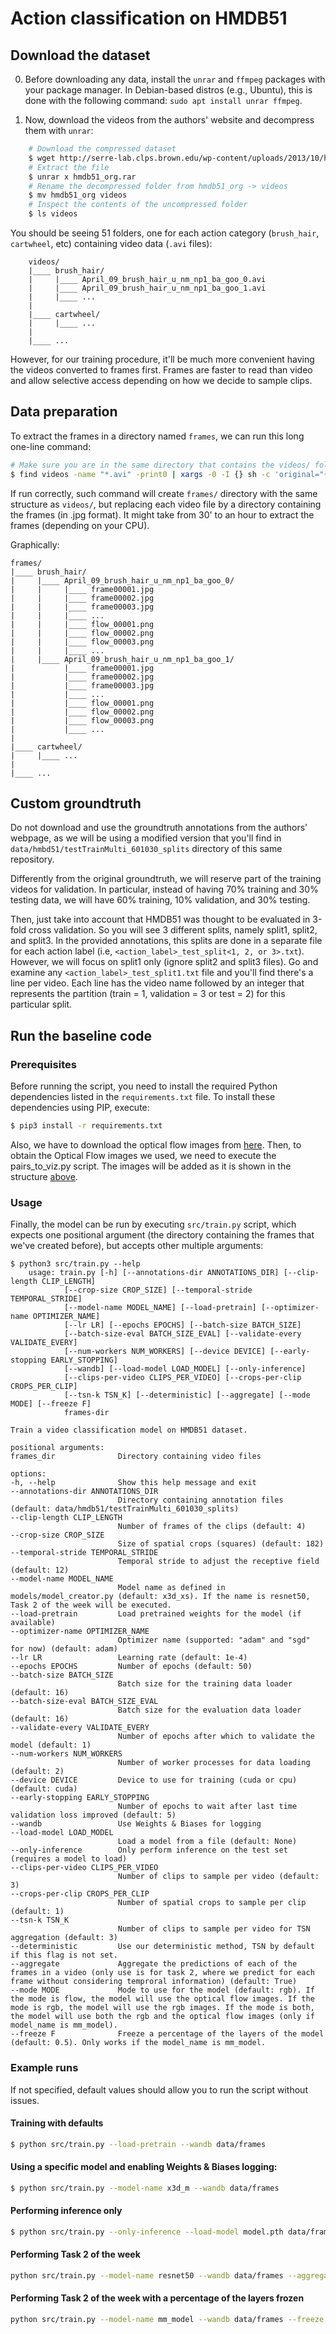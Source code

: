 # Action classification on HMDB51

## Download the dataset

0. Before downloading any data, install the `unrar` and `ffmpeg` packages with your package manager. In Debian-based distros (e.g., Ubuntu), this is done with the following command: `sudo apt install unrar ffmpeg`.

1. Now, download the videos from the authors' website and decompress them with `unrar`:

```bash
    # Download the compressed dataset
    $ wget http://serre-lab.clps.brown.edu/wp-content/uploads/2013/10/hmdb51_org.rar
    # Extract the file
    $ unrar x hmdb51_org.rar
    # Rename the decompressed folder from hmdb51_org -> videos
    $ mv hmdb51_org videos
    # Inspect the contents of the uncompressed folder
    $ ls videos
```

You should be seeing 51 folders, one for each action category (`brush_hair`, `cartwheel`, etc) containing video data (`.avi` files):

```
    videos/
    |____ brush_hair/
    |     |____ April_09_brush_hair_u_nm_np1_ba_goo_0.avi
    |     |____ April_09_brush_hair_u_nm_np1_ba_goo_1.avi
    |     |____ ...
    |
    |____ cartwheel/
    |     |____ ...
    |
    |____ ...
```

However, for our training procedure, it'll be much more convenient having the videos converted to frames first. Frames are faster to read than video and allow selective access depending on how we decide to sample clips.

## Data preparation

To extract the frames in a directory named `frames`, we can run this long one-line command:

```bash
# Make sure you are in the same directory that contains the videos/ folder
$ find videos -name "*.avi" -print0 | xargs -0 -I {} sh -c 'original="{}"; modified=$(echo "$original" | sed -e "s|videos|frames|" | sed -e "s|\.[^.]*$||"); mkdir -p $modified; ffmpeg -i $original -loglevel error $modified/frame%05d.jpg'
```
    
If run correctly, such command will create  `frames/` directory with the same structure as `videos/`, but replacing each video file by a directory containing the frames (in .jpg format). It might take from 30' to an hour to extract the frames (depending on your CPU).

Graphically:

```
frames/
|____ brush_hair/
|     |____ April_09_brush_hair_u_nm_np1_ba_goo_0/
|     |     |____ frame00001.jpg
|     |     |____ frame00002.jpg
|     |     |____ frame00003.jpg
|     |     |____ ...
|     |     |____ flow_00001.png
|     |     |____ flow_00002.png
|     |     |____ flow_00003.png
|     |     |____ ...
|     |____ April_09_brush_hair_u_nm_np1_ba_goo_1/
|           |____ frame00001.jpg
|           |____ frame00002.jpg
|           |____ frame00003.jpg
|           |____ ...
|           |____ flow_00001.png
|           |____ flow_00002.png
|           |____ flow_00003.png
|           |____ ...
|
|____ cartwheel/
|     |____ ...
|
|____ ...
```

## Custom groundtruth

Do not download and use the groundtruth annotations from the authors' webpage, as we will be using a modified version that you'll find in `data/hmbd51/testTrainMulti_601030_splits` directory of this same repository.

Differently from the original groundtruth, we will reserve part of the training videos for validation. In particular, instead of having 70% training and 30% testing data, we will have 60% training, 10% validation, and 30% testing.

Then, just take into account that HMDB51 was thought to be evaluated in 3-fold cross validation. So you will see 3 different splits, namely split1, split2, and split3. In the provided annotations, this splits are done in a separate file for each action label (i.e, `<action_label>_test_split<1, 2, or 3>.txt`). However, we will focus on split1 only (ignore split2 and split3 files). Go and examine any `<action_label>_test_split1.txt` file and you'll find there's a line per video. Each line has the video name followed by an integer that represents the partition (train = 1, validation = 3 or test = 2) for this particular split.

## Run the baseline code

### Prerequisites

Before running the script, you need to install the required Python dependencies listed in the `requirements.txt` file. To install these dependencies using PIP, execute:

```bash
$ pip3 install -r requirements.txt
```

Also, we have to download the optical flow images from [here](https://github.com/gianscuri/Action_Recognition_Two_Stream_HMDB51?tab=readme-ov-file). Then, 
to obtain the Optical Flow images we used, we need to execute the pairs_to_viz.py script. The images will be added as it is shown in the structure
[above](#data-preparation).


### Usage

Finally, the model can be run by executing `src/train.py` script, which expects one positional argument (the directory containing the frames that we've created before), but accepts other multiple arguments:

```
$ python3 src/train.py --help
    usage: train.py [-h] [--annotations-dir ANNOTATIONS_DIR] [--clip-length CLIP_LENGTH]
            [--crop-size CROP_SIZE] [--temporal-stride TEMPORAL_STRIDE]
            [--model-name MODEL_NAME] [--load-pretrain] [--optimizer-name OPTIMIZER_NAME]
            [--lr LR] [--epochs EPOCHS] [--batch-size BATCH_SIZE]
            [--batch-size-eval BATCH_SIZE_EVAL] [--validate-every VALIDATE_EVERY]
            [--num-workers NUM_WORKERS] [--device DEVICE] [--early-stopping EARLY_STOPPING]
            [--wandb] [--load-model LOAD_MODEL] [--only-inference]
            [--clips-per-video CLIPS_PER_VIDEO] [--crops-per-clip CROPS_PER_CLIP]
            [--tsn-k TSN_K] [--deterministic] [--aggregate] [--mode MODE] [--freeze F]
            frames-dir

Train a video classification model on HMDB51 dataset.

positional arguments:
frames_dir              Directory containing video files

options:
-h, --help              Show this help message and exit
--annotations-dir ANNOTATIONS_DIR
                        Directory containing annotation files (default: data/hmdb51/testTrainMulti_601030_splits)
--clip-length CLIP_LENGTH
                        Number of frames of the clips (default: 4)
--crop-size CROP_SIZE
                        Size of spatial crops (squares) (default: 182)
--temporal-stride TEMPORAL_STRIDE
                        Temporal stride to adjust the receptive field (default: 12)
--model-name MODEL_NAME
                        Model name as defined in models/model_creator.py (default: x3d_xs). If the name is resnet50, Task 2 of the week will be executed.
--load-pretrain         Load pretrained weights for the model (if available)
--optimizer-name OPTIMIZER_NAME
                        Optimizer name (supported: "adam" and "sgd" for now) (default: adam)
--lr LR                 Learning rate (default: 1e-4)
--epochs EPOCHS         Number of epochs (default: 50)
--batch-size BATCH_SIZE
                        Batch size for the training data loader (default: 16)
--batch-size-eval BATCH_SIZE_EVAL
                        Batch size for the evaluation data loader (default: 16)
--validate-every VALIDATE_EVERY
                        Number of epochs after which to validate the model (default: 1)
--num-workers NUM_WORKERS
                        Number of worker processes for data loading (default: 2)
--device DEVICE         Device to use for training (cuda or cpu) (default: cuda)
--early-stopping EARLY_STOPPING
                        Number of epochs to wait after last time validation loss improved (default: 5)
--wandb                 Use Weights & Biases for logging
--load-model LOAD_MODEL
                        Load a model from a file (default: None)
--only-inference        Only perform inference on the test set (requires a model to load)
--clips-per-video CLIPS_PER_VIDEO
                        Number of clips to sample per video (default: 3)
--crops-per-clip CROPS_PER_CLIP
                        Number of spatial crops to sample per clip (default: 1)
--tsn-k TSN_K
                        Number of clips to sample per video for TSN aggregation (default: 3)
--deterministic         Use our deterministic method, TSN by default if this flag is not set.
--aggregate             Aggregate the predictions of each of the frames in a video (only use is for task 2, where we predict for each frame without considering temproral information) (default: True)
--mode MODE             Mode to use for the model (default: rgb). If the mode is flow, the model will use the optical flow images. If the mode is rgb, the model will use the rgb images. If the mode is both, the model will use both the rgb and the optical flow images (only if model_name is mm_model).
--freeze F              Freeze a percentage of the layers of the model (default: 0.5). Only works if the model_name is mm_model.
```

### Example runs

If not specified, default values should allow you to run the script without issues.

#### Training with defaults

```bash
$ python src/train.py --load-pretrain --wandb data/frames
```

#### Using a specific model and enabling Weights & Biases logging:

```bash
$ python src/train.py --model-name x3d_m --wandb data/frames
```

#### Performing inference only

```bash
$ python src/train.py --only-inference --load-model model.pth data/frames
```

#### Performing Task 2 of the week

```bash
python src/train.py --model-name resnet50 --wandb data/frames --aggregate 
```

#### Performing Task 2 of the week with a percentage of the layers frozen

```bash
python src/train.py --model-name mm_model --wandb data/frames --freeze 0.5
```
